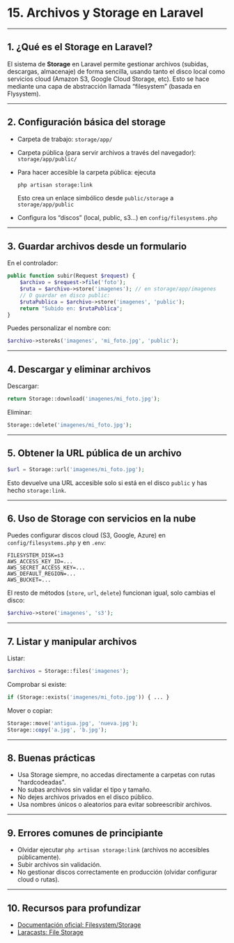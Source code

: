 # 15. Archivos y Storage en Laravel

---

## 1. ¿Qué es el Storage en Laravel?

El sistema de **Storage** en Laravel permite gestionar archivos (subidas, descargas, almacenaje) de forma sencilla, usando tanto el disco local como servicios cloud (Amazon S3, Google Cloud Storage, etc). Esto se hace mediante una capa de abstracción llamada “filesystem” (basada en Flysystem).

---

## 2. Configuración básica del storage

* Carpeta de trabajo: `storage/app/`

* Carpeta pública (para servir archivos a través del navegador): `storage/app/public/`

* Para hacer accesible la carpeta pública: ejecuta

  ```bash
  php artisan storage:link
  ```

  Esto crea un enlace simbólico desde `public/storage` a `storage/app/public`

* Configura los “discos” (local, public, s3…) en `config/filesystems.php`

---

## 3. Guardar archivos desde un formulario

En el controlador:

```php
public function subir(Request $request) {
    $archivo = $request->file('foto');
    $ruta = $archivo->store('imagenes'); // en storage/app/imagenes
    // O guardar en disco public:
    $rutaPublica = $archivo->store('imagenes', 'public');
    return "Subido en: $rutaPublica";
}
```

Puedes personalizar el nombre con:

```php
$archivo->storeAs('imagenes', 'mi_foto.jpg', 'public');
```

---

## 4. Descargar y eliminar archivos

Descargar:

```php
return Storage::download('imagenes/mi_foto.jpg');
```

Eliminar:

```php
Storage::delete('imagenes/mi_foto.jpg');
```

---

## 5. Obtener la URL pública de un archivo

```php
$url = Storage::url('imagenes/mi_foto.jpg');
```

Esto devuelve una URL accesible solo si está en el disco `public` y has hecho `storage:link`.

---

## 6. Uso de Storage con servicios en la nube

Puedes configurar discos cloud (S3, Google, Azure) en `config/filesystems.php` y en `.env`:

```env
FILESYSTEM_DISK=s3
AWS_ACCESS_KEY_ID=...
AWS_SECRET_ACCESS_KEY=...
AWS_DEFAULT_REGION=...
AWS_BUCKET=...
```

El resto de métodos (`store`, `url`, `delete`) funcionan igual, solo cambias el disco:

```php
$archivo->store('imagenes', 's3');
```

---

## 7. Listar y manipular archivos

Listar:

```php
$archivos = Storage::files('imagenes');
```

Comprobar si existe:

```php
if (Storage::exists('imagenes/mi_foto.jpg')) { ... }
```

Mover o copiar:

```php
Storage::move('antigua.jpg', 'nueva.jpg');
Storage::copy('a.jpg', 'b.jpg');
```

---

## 8. Buenas prácticas

* Usa Storage siempre, no accedas directamente a carpetas con rutas "hardcodeadas".
* No subas archivos sin validar el tipo y tamaño.
* No dejes archivos privados en el disco público.
* Usa nombres únicos o aleatorios para evitar sobreescribir archivos.

---

## 9. Errores comunes de principiante

* Olvidar ejecutar `php artisan storage:link` (archivos no accesibles públicamente).
* Subir archivos sin validación.
* No gestionar discos correctamente en producción (olvidar configurar cloud o rutas).

---

## 10. Recursos para profundizar

* [Documentación oficial: Filesystem/Storage](https://laravel.com/docs/filesystem)
* [Laracasts: File Storage](https://laracasts.com/series/laravel-8-from-scratch/episodes/17)
